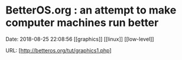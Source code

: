 # BetterOS.org : an attempt to make computer machines run better

Date: 2018-08-25 22:08:56
[[graphics]] [[linux]] [[low-level]]

URL: [http://betteros.org/tut/graphics1.php]
